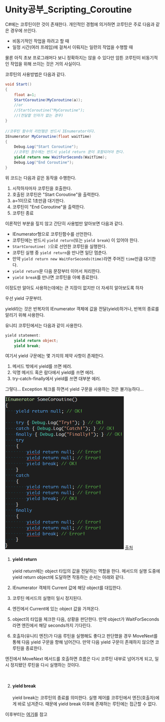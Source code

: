 # Unity공부\_Scripting\_Coroutine

C#에는 코루틴이란 것이 존재한다. 개인적인 경험에 의거하면 코루틴은 주로 다음과 같은 경우에 쓰인다.

* 비동기적인 작업을 하려고 할 때
* 일정 시간(여러 프레임)에 걸쳐서 이뤄지는 일련의 작업을 수행할 때 

물론 아직 초보 프로그래머다 보니 정확하지는 않을 수 있다만 암튼 코루틴이 비동기적인 작업을 위해 쓰이는 것은 거의 사실이다.



코루틴의 사용방법은 다음과 같다.

```c#
void Start()
{
    float a=1;
    StartCoroutine(MyCoroutine(a));
    //or
    //StartCoroutine("MyCoroutine");
    //(전달할 인자가 없는 경우)
}

//코루틴 함수의 리턴형은 반드시 IEnumerator이다.
IEnumerator MyCoroutine(float waitTime)
{
    Debug.Log("Start Coroutine");
    //코루틴 함수에는 반드시 yield return 문이 포함되어야 한다.
    yield return new WaitForSeconds(WaitTime);
    Debug.Log("End Coroutine");
}
```

위 코드는 다음과 같은 동작을 수행한다.

1. 시작하자마자 코루틴을 호출한다.
2. 호출된 코루틴은 "Start Coroutine"을 출력한다.
3. a=1이므로 1초만큼 대기한다.
4. 코루틴이 "End Coroutine"을 출력한다.
5. 코루틴 종료



이론적인 부분을 짚지 않고 간단히 사용법만 알아보면 다음과 같다.

* IEnumerator형으로 코루틴함수를 선언한다.
* 코루틴에는 반드시 `yield return`(또는 `yield break`) 이 있어야 한다.
* `StartCoroutine( )`으로 선언한 코루틴을 실행한다.
* 코루틴 실행 중 `yield return`을 만나면 일단 멈춘다. 
* 만약 `yield return new WaitForSeconds(time)`라면 주어진 `time`만큼 대기한다.
* `yield return`문 다음 문장부터 이어서 처리한다.
* `yield break`를 만나면 코루틴을 아예 종료한다.



이정도만 알아도 사용하는데에는 큰 지장이 없지만 더 자세히 알아보도록 하자



우선 yield 구문부터.

yield라는 것은 반복자의 IEnumerator 객체에 값을 전달(yield)하거나, 반복의 종료를 알리기 위해 사용한다. 

유니티 코루틴에서는 다음과 같이 사용한다.

```c#
yield statement: 
	yield return object;     
	yield break;
```

여기서 yield 구문에는 몇 가지의 제약 사항이 존재한다.

1. 메서드 밖에서 yield를 쓰면 에러.
2. 익명 메서드 혹은 람다에서 yield를 쓰면 에러.
3. try-catch-finally에서 yield를 쓰면 대부분 에러.

그렇다... Exception 체크를 하면서 yield 구문을 사용하는 것은 불가능하다...

![테스트](testcoroutine_1.png) [출처](https://m.blog.naver.com/dlwhdgur20/221016139917)



1. #### yield return
    yield return에는 object 타입의 값을 전달하는 역할을 한다.
    메서드의 실행 도중에 yield return object에 도달하면 작동하는 순서는 아래와 같다.

  1. IEnumerator 객체의 Current 값에 해당 object를 대입한다.
  2. 코루틴 메서드의 실행이 일시 정지된다.
  3. 엔진에서 Current에 있는 object 값을 가져온다.
  4. object의 타입을 체크한 다음, 상황을 판단한다. 만약 object가 WaitForSeconds라면 엔진에서 해당 seconds까지 기다린다.
  5. 호출자(유니티 엔진)가 다음 루틴을 실행해도 좋다고 판단했을 경우 MoveNext를 통해 다음 yield 구문을 향해 넘어간다. 만약 다음 yield 구문이 존재하지 않으면 코루틴을 종료한다.

엔진에서 MoveNext 메서드를 호출하면 흐름은 다시 코루틴 내부로 넘어가게 되고, 일시 정지됐던 루틴을 다시 실행하는 것이다.

​                          

2. #### yield break
   yield break는 코루틴의 종료를 의미한다. 실행 제어를 코루틴에서 엔진(호출자)에게 바로 넘겨준다. 때문에 yield break 이후에 존재하는 루틴에는 접근할 수 없다.



이후부터는 [여기](https://m.blog.naver.com/dlwhdgur20/221016139917)를 참고

